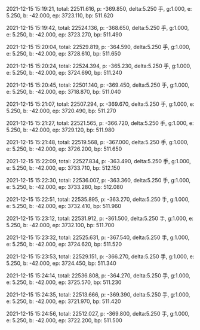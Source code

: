 2021-12-15 15:19:21, total: 22511.616, p: -369.850, delta:5.250 手, g:1.000, e: 5.250, b: -42.000, ep: 3723.110, bp: 511.620

2021-12-15 15:19:42, total: 22524.136, p: -368.650, delta:5.250 手, g:1.000, e: 5.250, b: -42.000, ep: 3723.270, bp: 511.490

2021-12-15 15:20:04, total: 22529.819, p: -364.590, delta:5.250 手, g:1.000, e: 5.250, b: -42.000, ep: 3728.610, bp: 511.650

2021-12-15 15:20:24, total: 22524.394, p: -365.230, delta:5.250 手, g:1.000, e: 5.250, b: -42.000, ep: 3724.690, bp: 511.240

2021-12-15 15:20:45, total: 22501.140, p: -369.450, delta:5.250 手, g:1.000, e: 5.250, b: -42.000, ep: 3718.870, bp: 511.040

2021-12-15 15:21:07, total: 22507.294, p: -369.670, delta:5.250 手, g:1.000, e: 5.250, b: -42.000, ep: 3720.490, bp: 511.270

2021-12-15 15:21:27, total: 22521.565, p: -366.720, delta:5.250 手, g:1.000, e: 5.250, b: -42.000, ep: 3729.120, bp: 511.980

2021-12-15 15:21:48, total: 22519.568, p: -367.000, delta:5.250 手, g:1.000, e: 5.250, b: -42.000, ep: 3726.200, bp: 511.650

2021-12-15 15:22:09, total: 22527.834, p: -363.490, delta:5.250 手, g:1.000, e: 5.250, b: -42.000, ep: 3733.710, bp: 512.150

2021-12-15 15:22:30, total: 22536.007, p: -363.360, delta:5.250 手, g:1.000, e: 5.250, b: -42.000, ep: 3733.280, bp: 512.080

2021-12-15 15:22:51, total: 22535.895, p: -363.270, delta:5.250 手, g:1.000, e: 5.250, b: -42.000, ep: 3732.410, bp: 511.960

2021-12-15 15:23:12, total: 22531.912, p: -361.500, delta:5.250 手, g:1.000, e: 5.250, b: -42.000, ep: 3732.100, bp: 511.700

2021-12-15 15:23:32, total: 22525.631, p: -367.540, delta:5.250 手, g:1.000, e: 5.250, b: -42.000, ep: 3724.620, bp: 511.520

2021-12-15 15:23:53, total: 22529.151, p: -366.270, delta:5.250 手, g:1.000, e: 5.250, b: -42.000, ep: 3724.450, bp: 511.340

2021-12-15 15:24:14, total: 22536.808, p: -364.270, delta:5.250 手, g:1.000, e: 5.250, b: -42.000, ep: 3725.570, bp: 511.230

2021-12-15 15:24:35, total: 22513.666, p: -369.390, delta:5.250 手, g:1.000, e: 5.250, b: -42.000, ep: 3721.970, bp: 511.420

2021-12-15 15:24:56, total: 22512.027, p: -369.800, delta:5.250 手, g:1.000, e: 5.250, b: -42.000, ep: 3722.200, bp: 511.500